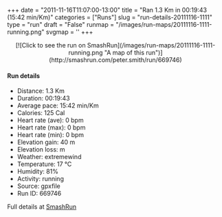 +++
date = "2011-11-16T11:07:00-13:00"
title = "Ran 1.3 Km in 00:19:43 (15:42 min/Km)"
categories = ["Runs"]
slug = "run-details-20111116-1111"
type = "run"
draft = "False"
runmap = "/images/run-maps/20111116-1111-running.png"
svgmap = '<polyline points="26 93, 35 93, 38 86, 39 80, 40 77, 43 72, 45 69, 47 66, 50 60, 52 57, 54 54, 55 50, 57 44, 59 40, 61 33, 65 27, 67 23, 70 15, 59 6, 63 5, 67 2, 47 0, 72 19, 72 15, 73 9, 69 21, 69 20, 59 39, 61 43, 60 48, 59 52, 57 55, 56 61, 56 64, 54 68, 44 78, 40 84, 34 93, 33 100, 35 96, 36 96, 36 97">'
+++



<!--more-->

<center>
[![Click to see the run on SmashRun](/images/run-maps/20111116-1111-running.png "A map of this run")](http://smashrun.com/peter.smith/run/669746)
</center>

#### Run details

* Distance: 1.3 Km
* Duration: 00:19:43
* Average pace: 15:42 min/Km
* Calories: 125 Cal
* Heart rate (ave): 0 bpm
* Heart rate (max): 0 bpm
* Heart rate (min): 0 bpm
* Elevation gain: 40 m
* Elevation loss:  m
* Weather: extremewind
* Temperature: 17 &deg;C
* Humidity: 81%
* Activity: running
* Source: gpxfile
* Run ID: 669746

Full details at [SmashRun](http://smashrun.com/peter.smith/run/669746)